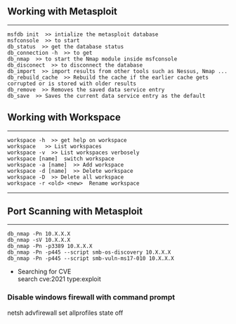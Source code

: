 ## Working with Metasploit  
---
    msfdb init  >> intialize the metasploit database
    msfconsole  >> to start 
    db_status  >> get the database status
    db_connection -h  >> to get 
    db_nmap  >> to start the Nmap module inside msfconsole  
    db_disconect  >> to disconnect the database  
    db_import  >> import results from other tools such as Nessus, Nmap ...   
    db_rebuild_cache  >> Rebuild the cache if the earlier cache gets corrupted or is stored with older results  
    db_remove  >> Removes the saved data service entry  
    db_save  >> Saves the current data service entry as the default  

## Working with Workspace  
---
    workspace -h  >> get help on workspace  
    workspace   >> List workspaces  
    workspace -v  >> List workspaces verbosely  
    workspace [name]  switch workspace  
    workspace -a [name]  >> Add workspace  
    workspace -d [name]  >> Delete workspace
    workspace -D  >> Delete all workspace  
    workspace -r <old> <new>  Rename workspace  

---
## Port Scanning with Metasploit  

---
    db_nmap -Pn 10.X.X.X
    db_nmap -sV 10.X.X.X
    db_nmap -Pn -p3389 10.X.X.X  
    db_nmap -Pn -p445 --script smb-os-discovery 10.X.X.X  
    db_nmap -Pn -p445 --script smb-vuln-ms17-010 10.X.X.X  

- Searching for CVE  
 search cve:2021 type:exploit  

### Disable windows firewall with command prompt
netsh advfirewall set allprofiles state off